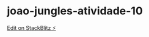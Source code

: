 # joao-jungles-atividade-10

[Edit on StackBlitz ⚡️](https://stackblitz.com/edit/joao-jungles-atividade-10)
